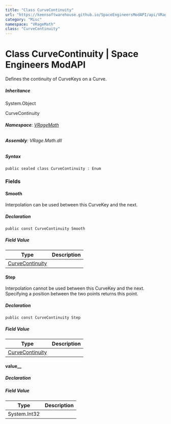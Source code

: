 ```yaml
---
title: "Class CurveContinuity"
url: "https://keensoftwarehouse.github.io/SpaceEngineersModAPI/api/VRageMath.CurveContinuity.html"
category: "Misc"
namespace: "VRageMath"
class: "CurveContinuity"
---
```


# Class CurveContinuity | Space Engineers ModAPI

Defines the continuity of CurveKeys on a Curve.

##### Inheritance

System.Object

CurveContinuity

###### **Namespace**: [VRageMath](https://keensoftwarehouse.github.io/SpaceEngineersModAPI/api/VRageMath.html)

###### **Assembly**: VRage.Math.dll

##### Syntax

```
public sealed class CurveContinuity : Enum
```

### Fields

#### Smooth

Interpolation can be used between this CurveKey and the next.

##### Declaration

```
public const CurveContinuity Smooth
```

##### Field Value

| Type | Description |
| --- | --- |
| [CurveContinuity](https://keensoftwarehouse.github.io/SpaceEngineersModAPI/api/VRageMath.CurveContinuity.html) |     |

#### Step

Interpolation cannot be used between this CurveKey and the next. Specifying a position between the two points returns this point.

##### Declaration

```
public const CurveContinuity Step
```

##### Field Value

| Type | Description |
| --- | --- |
| [CurveContinuity](https://keensoftwarehouse.github.io/SpaceEngineersModAPI/api/VRageMath.CurveContinuity.html) |     |

#### value\_\_

##### Declaration

##### Field Value

| Type | Description |
| --- | --- |
| System.Int32 |     |